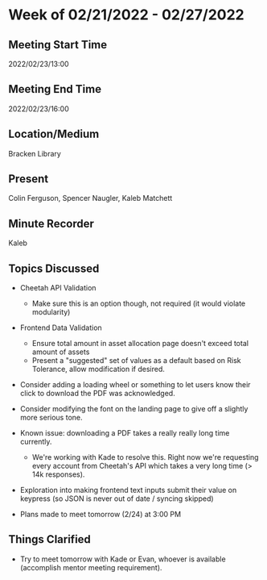 # Week of 02/21/2022 - 02/27/2022

## Meeting Start Time

2022/02/23/13:00

## Meeting End Time

2022/02/23/16:00

## Location/Medium

Bracken Library

## Present

Colin Ferguson, Spencer Naugler, Kaleb Matchett

## Minute Recorder

Kaleb

## Topics Discussed

- Cheetah API Validation
  - Make sure this is an option though, not required (it would violate modularity)

- Frontend Data Validation
  - Ensure total amount in asset allocation page doesn't exceed total amount of assets
  - Present a "suggested" set of values as a default based on Risk Tolerance, allow modification if desired.

- Consider adding a loading wheel or something to let users know their click to download the PDF was acknowledged.

- Consider modifying the font on the landing page to give off a slightly more serious tone.

- Known issue: downloading a PDF takes a really really long time currently.
  - We're working with Kade to resolve this. Right now we're requesting every account from Cheetah's API which takes a very long time (> 14k responses).

- Exploration into making frontend text inputs submit their value on keypress (so JSON is never out of date / syncing skipped)

- Plans made to meet tomorrow (2/24) at 3:00 PM

## Things Clarified

- Try to meet tomorrow with Kade or Evan, whoever is available (accomplish mentor meeting requirement).
